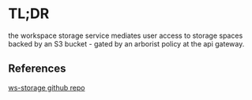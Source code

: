 # TL;DR

the workspace storage service mediates user access to
storage spaces backed by an S3 bucket - 
gated by an arborist policy
at the api gateway.


## References

[ws-storage github repo](https://github.com/uc-cdis/ws-storage)

